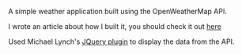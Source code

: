 A simple weather application built using the OpenWeatherMap API.

I wrote an article about how I built it, you should check it out [here](https://lifeofoyas.tech/how-to-create-a-simple-weather-app)

Used Michael Lynch's [JQuery plugin](https://github.com/michael-lynch/open-weather) to display the data from the API.
